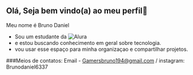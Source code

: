 ## Olá, Seja bem vindo(a) ao meu perfil👋


Meu nome é Bruno Daniel 

- Sou um estudante da ![Alura](https://www.alura.com.br)
-  e estou buscando conhecimento em geral sobre tecnologia.
- vou usar esse espaço para minha organizaçao e compartilhar projetos.

###Meios de contatos: Email - Gamersbruno194@gmail.com / instagram: Brunodaniel6337
